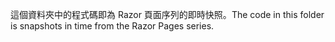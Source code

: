 <span data-ttu-id="75590-101">這個資料夾中的程式碼即為 Razor 頁面序列的即時快照。</span><span class="sxs-lookup"><span data-stu-id="75590-101">The code in this folder is snapshots in time from the Razor Pages series.</span></span>
